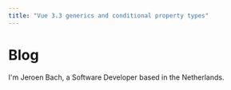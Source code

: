 ```yaml
---
title: "Vue 3.3 generics and conditional property types"
---
```


# Blog

I'm Jeroen Bach, a Software Developer based in the Netherlands.
